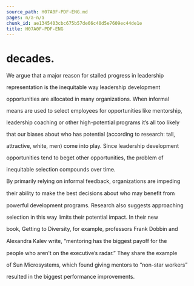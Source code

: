 ```yaml
---
source_path: H07A0F-PDF-ENG.md
pages: n/a-n/a
chunk_id: ae1345403cbc675b57de66c40d5e7609ec44de1e
title: H07A0F-PDF-ENG
---
```

# decades.

We argue that a major reason for stalled progress in leadership

representation is the inequitable way leadership development

opportunities are allocated in many organizations. When informal

means are used to select employees for opportunities like mentorship,

leadership coaching or other high-potential programs it’s all too likely

that our biases about who has potential (according to research: tall,

attractive, white, men) come into play. Since leadership development

opportunities tend to beget other opportunities, the problem of

inequitable selection compounds over time.

By primarily relying on informal feedback, organizations are impeding

their ability to make the best decisions about who may beneﬁt from

powerful development programs. Research also suggests approaching

selection in this way limits their potential impact. In their new

book, Getting to Diversity, for example, professors Frank Dobbin and

Alexandra Kalev write, “mentoring has the biggest payoﬀ for the

people who aren’t on the executive’s radar.” They share the example

of Sun Microsystems, which found giving mentors to “non-star workers”

resulted in the biggest performance improvements.
